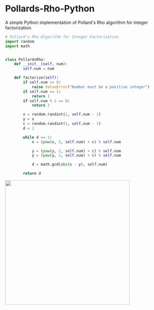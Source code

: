 # Pollards-Rho-Python
A simple Python implementation of Pollard's Rho algorithm for integer factorization.

```python
# Pollard's Rho Algorithm for Integer Factorization
import random
import math


class PollardsRho:
    def __init__(self, num):
        self.num = num

    def factorize(self):
        if self.num <= 0:
            raise ValueError("Number must be a positive integer")
        if self.num == 1:
            return 1
        if self.num % 2 == 0:
            return 2

        x = random.randint(2, self.num - 1)
        y = x
        c = random.randint(1, self.num - 1)
        d = 1

        while d == 1:
            x = (pow(x, 2, self.num) + c) % self.num

            y = (pow(y, 2, self.num) + c) % self.num
            y = (pow(y, 2, self.num) + c) % self.num

            d = math.gcd(abs(x - y), self.num)

        return d
```

<img src="https://upload.wikimedia.org/wikipedia/commons/2/2c/Rho-example-animated.gif" width="400">
